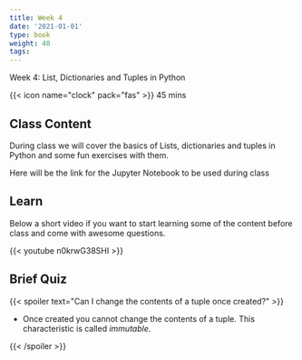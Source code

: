 ```yaml
---
title: Week 4
date: '2021-01-01'
type: book
weight: 40
tags: 
---
```


Week 4: List, Dictionaries and Tuples in Python

<!--more-->

{{< icon name="clock" pack="fas" >}}  45 mins

## Class Content

During class we will cover the basics of Lists, dictionaries and tuples in Python and some fun exercises with them.

Here will be the link for the Jupyter Notebook to be used during class

## Learn

Below a short video if you want to start learning some of the content before class and come with awesome questions. 

{{< youtube n0krwG38SHI >}}

## Brief Quiz

{{< spoiler text="Can I change the contents of a tuple once created?" >}}

- Once created you cannot change the contents of a tuple. This characteristic is called *immutable*. 

{{< /spoiler >}}



